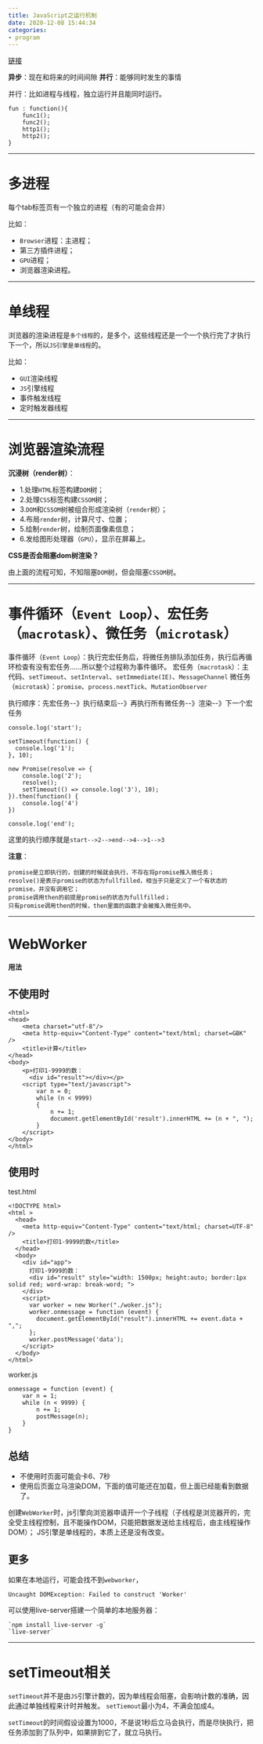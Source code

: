 ```yaml
---
title: JavaScript之运行机制
date: 2020-12-08 15:44:34
categories: 
- program
---
```



[链接](https://www.cnblogs.com/cangqinglang/p/8963557.html)


**异步**：现在和将来的时间间隙
**并行**：能够同时发生的事情

并行：比如进程与线程，独立运行并且能同时运行。

```
fun : function(){
	func1();
	func2();
	http1();
	http2();
}
```

---

# 多进程

每个tab标签页有一个独立的进程（有的可能会合并）

比如：
- `Browser`进程：主进程；
- 第三方插件进程；
- `GPU`进程；
- 浏览器渲染进程。

---

# 单线程

浏览器的渲染进程是`多个线程`的，是多个，这些线程还是一个一个执行完了才执行下一个，所以`JS引擎是单线程`的。

比如：
- `GUI`渲染线程
- `JS`引擎线程
- 事件触发线程
- 定时触发器线程

---

# 浏览器渲染流程

**沉浸树（render树）**：

- 1.处理`HTML`标签构建`DOM`树；
- 2.处理`CSS`标签构建`CSSOM`树；
- 3.`DOM`和`CSSOM`树被组合形成渲染树（`render`树）；
- 4.布局`render`树，计算尺寸、位置；
- 5.绘制`render`树，绘制页面像素信息；
- 6.发给图形处理器（`GPU`），显示在屏幕上。

**CSS是否会阻塞dom树渲染？**

由上面的流程可知，不知阻塞`DOM`树，但会阻塞`CSSOM`树。

---

# 事件循环（`Event Loop`）、宏任务（`macrotask`）、微任务（`microtask`）

事件循环（`Event Loop`）：执行完宏任务后，将微任务排队添加任务，执行后再循环检查有没有宏任务……所以整个过程称为事件循环。
宏任务（`macrotask`）：主代码、`setTimeout`、`setInterval`、`setImmediate(IE)`、`MessageChannel`
微任务（`microtask`）：`promise`、`process.nextTick`、`MutationObserver`

执行顺序：先宏任务--》执行结束后--》再执行所有微任务--》渲染--》下一个宏任务

```
console.log('start');

setTimeout(function() {
  console.log('1');
}, 10);

new Promise(resolve => {
    console.log('2');
    resolve();
    setTimeout(() => console.log('3'), 10);
}).then(function() {
    console.log('4')
})

console.log('end');
```

这里的执行顺序就是`start-->2-->end-->4-->1-->3`

**注意**：

```
promise是立即执行的，创建的时候就会执行，不存在将promise推入微任务；
resolve()是表示promise的状态为fullfilled，相当于只是定义了一个有状态的promise，并没有调用它；
promise调用then的前提是promise的状态为fullfilled；
只有promise调用then的时候，then里面的函数才会被推入微任务中。
```

---

# WebWorker


**用法**

## 不使用时

```
<html>
<head>
    <meta charset="utf-8"/>
    <meta http-equiv="Content-Type" content="text/html; charset=GBK" />
    <title>计算</title>
</head>
<body>
    <p>打印1-9999的数：
      <div id="result"></div></p>
    <script type="text/javascript">
        var n = 0;
        while (n < 9999) 
        {
            n += 1;
            document.getElementById('result').innerHTML += (n + ", ");
        }
    </script>
</body>
</html>
```

## 使用时

test.html
```
<!DOCTYPE html>
<html >
  <head>
    <meta http-equiv="Content-Type" content="text/html; charset=UTF-8" />
    <title>打印1-9999的数</title>
  </head>
  <body>
    <div id="app">
      打印1-9999的数：
      <div id="result" style="width: 1500px; height:auto; border:1px solid red; word-wrap: break-word; ">
    </div>
    <script>
      var worker = new Worker("./woker.js");
      worker.onmessage = function (event) {
        document.getElementById("result").innerHTML += event.data + ",";
      };
      worker.postMessage('data');
    </script>
  </body>
</html>

```

worker.js
```
onmessage = function (event) {
    var n = 1;
    while (n < 9999) {
        n += 1;
        postMessage(n);
    }
}
```

## 总结

- 不使用时页面可能会卡6、7秒
- 使用后页面立马渲染DOM，下面的值可能还在加载，但上面已经能看到数据了。

创建`WebWorker`时，js引擎向浏览器申请开一个子线程（子线程是浏览器开的，完全受主线程控制，且不能操作DOM，只能把数据发送给主线程后，由主线程操作DOM）；
JS引擎是单线程的，本质上还是没有改变。

## 更多

如果在本地运行，可能会找不到`webworker`，

`Uncaught DOMException: Failed to construct 'Worker'`

可以使用live-server搭建一个简单的本地服务器：

```
`npm install live-server -g`
`live-server`
```

---

# setTimeout相关

`setTimeout`并不是由`JS`引擎计数的，因为单线程会阻塞，会影响计数的准确，因此通过单独线程来计时并触发。
`setTiemout`最小为4，不满会加成4。

`setTimeout`的时间假设设置为1000，不是说1秒后立马会执行，而是尽快执行，把任务添加到了队列中，如果排到它了，就立马执行。